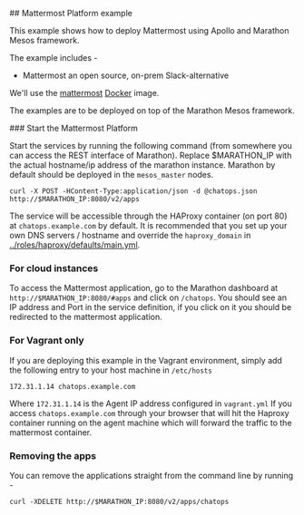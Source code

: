 ## Mattermost Platform example

This example shows how to deploy Mattermost using Apollo and Marathon Mesos framework.

The example includes -

* Mattermost an open source, on-prem Slack-alternative

We'll use the [mattermost](https://hub.docker.com/r/mattermost/platform/) [Docker](https://www.docker.com/) image.

The examples are to be deployed on top of the Marathon Mesos framework.

### Start the Mattermost Platform

Start the services by running the following command (from somewhere you can access the REST interface of Marathon). Replace $MARATHON_IP with the actual hostname/ip address of the marathon instance.
Marathon by default should be deployed in the ```mesos_master``` nodes.

```
curl -X POST -HContent-Type:application/json -d @chatops.json http://$MARATHON_IP:8080/v2/apps
```

The service will be accessible through the HAProxy container (on port 80) at ```chatops.example.com``` by default. It is recommended that you set up your own DNS servers / hostname and override the ```haproxy_domain``` in [../roles/haproxy/defaults/main.yml](../roles/haproxy/defaults/main.yml).

### For cloud instances

To access the Mattermost application, go to the Marathon dashboard at ```http://$MARATHON_IP:8080/#apps``` and click on ```/chatops```. You should see an IP address and Port in the service definition, if you click on it you should be redirected to the mattermost application.

### For Vagrant only

If you are deploying this example in the Vagrant environment, simply add the following entry to your host machine in ```/etc/hosts```

```
172.31.1.14 chatops.example.com
```

Where ```172.31.1.14``` is the Agent IP address configured in ```vagrant.yml```
If you access ```chatops.example.com``` through your browser that will hit the Haproxy container
running on the agent machine which will forward the traffic to the mattermost container.

### Removing the apps

You can remove the applications straight from the command line by running -

```
curl -XDELETE http://$MARATHON_IP:8080/v2/apps/chatops
```

